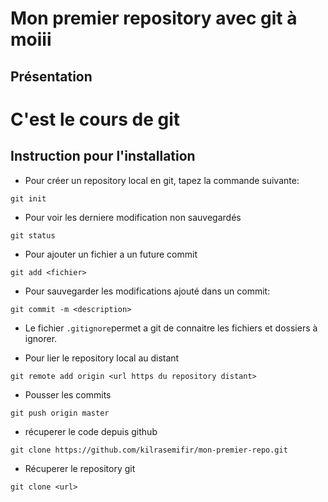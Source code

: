 # Mon premier repository avec git à moiii

## Présentation


# C'est le cours de git

## Instruction pour l'installation

- Pour créer un repository local en git, tapez la commande suivante:

```shell
git init
```

- Pour voir les derniere modification non sauvegardés

```shell
git status
```

- Pour ajouter un fichier a un future commit

```shell
git add <fichier>
```

- Pour sauvegarder les modifications ajouté dans un commit:

```shell
git commit -m <description>
```

- Le fichier `.gitignore`permet a git de connaitre les fichiers et dossiers à ignorer.

- Pour lier le repository local au distant

```shell
git remote add origin <url https du repository distant>
```

- Pousser les commits

```shell
git push origin master
```


* récuperer le code depuis github
```shell
git clone https://github.com/kilrasemifir/mon-premier-repo.git
```


- Récuperer le repository git

```shell
git clone <url>
```
